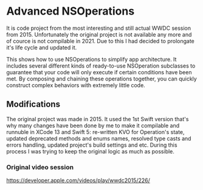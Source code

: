 # Advanced NSOperations

It is code project from the most interesting and still actual WWDC session from 2015. Unfortunately the original project is not available any more and of cource is not compilable in 2021. Due to this I had decided to prolongate it's life cycle and updated it.

This shows how to use NSOperations to simplify app architecture. It includes several different kinds of ready-to-use NSOperation subclasses to guarantee that your code will only execute if certain conditions have been met. By composing and chaining these operations together, you can quickly construct complex behaviors with extremely little code.

## Modifications

The original project was made in 2015. It used the 1st Swift version that's why many changes have been done by me to make it compilable and runnuble in XCode 13 and Swift 5: re-written KVO for Operation's state, updated deprecated methods and enums names, resolved type casts and errors handling, updated project's build settings and etc. During this process I was trying to keep the original logic as much as possible.


### Original video session

https://developer.apple.com/videos/play/wwdc2015/226/
